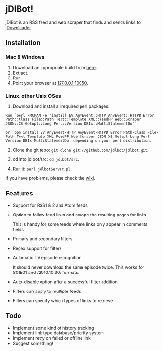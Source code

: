 # jDlBot!

jDlBot is an RSS feed and web scraper that finds and sends links to [jDownloader](http://www.jdownloader.org).

## Installation

### Mac & Windows

1.   Download an appropriate build from [here](http://github.com/jdlbot/jdlbot/downloads).
2.   Extract.
3.   Run.
4.   Point your browser at [127.0.0.1:10050](http://127.0.0.1:10050/).

### Linux, other Unix OSes

1.   Download and install all required perl packages:

    Run `perl -MCPAN -e 'install EV AnyEvent::HTTP AnyEvent::HTTPD Error Path::Class File::Path Text::Template XML::FeedPP Web::Scraper JSON::XS Getopt::Long Perl::Version DBIx::MultiStatementDo'`

    or `ppm install EV AnyEvent-HTTP AnyEvent-HTTPD Error Path-Class File-Path Text-Template XML-FeedPP Web-Scraper JSON-XS Getopt-Long Perl-Version DBIx-MultiStatementDo` depending on your perl distribution.

2.   Clone the git repo: `git clone git://github.com/jdlbot/jdlbot.git`.

3.   cd into jdlbot/src:  `cd jdlbot/src`.

4.   Run it:  `perl jdlbotServer.pl`.

If you have problems, please check the [wiki](http://github.com/jdlbot/jdlbot/wiki).

## Features

*   Support for RSS1 & 2 and Atom feeds

*   Option to follow feed links and scrape the resulting pages for links

    This is handy for some feeds where links only appear in comments fields

*   Primary and secondary filters

*   Regex support for filters

*   Automatic TV episode recognition

    It should never download the same episode twice.  This works for S01E01 and /2010.10.30/ formats.

*   Auto-disable option after a successful filter addition

*   Filters can apply to multiple feeds

*   Filters can specify which types of links to retrieve

## Todo

*   Implement some kind of history tracking
*   Implement link type database/priority system
*   Implement retry on failed or offline link
*   Suggest something!